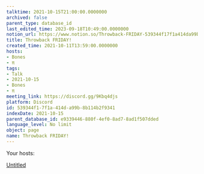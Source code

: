 ```yaml
---
talktime: 2021-10-15T21:00:00.0000000
archived: false
parent_type: database_id
last_edited_time: 2023-09-18T10:49:00.0000000
notion_url: https://www.notion.so/Throwback-FRIDAY-539344f17f1a414da99b8b114b2f9341
title: Throwback FRIDAY!
created_time: 2021-10-11T13:59:00.0000000
hosts:
- Bones
- π
tags:
- Talk
- 2021-10-15
- Bones
- π
meeting_link: https://discord.gg/9Kbq4djs
platform: Discord
id: 539344f1-7f1a-414d-a99b-8b114b2f9341
indexDate: 2021-10-15
parent_database_id: e9339446-880f-4ef0-8ad7-8ad1f507dded
language_level: No limit
object: page
name: Throwback FRIDAY!
---
```




Your hosts:

[Untitled](https://www.notion.so/482e61b02b9c4456b2b4fe86bb7544c6)   





